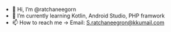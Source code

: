 - 👋 Hi, I’m @ratchaneegorn 
- 🌱 I’m currently learning Kotlin, Android Studio, PHP framwork
- 📫 How to reach me -> Email: S.ratchaneegron@kkumail.com

<!---
ratchaneegorn/ratchaneegorn is a ✨ special ✨ repository because its `README.md` (this file) appears on your GitHub profile.
You can click the Preview link to take a look at your changes.
--->
